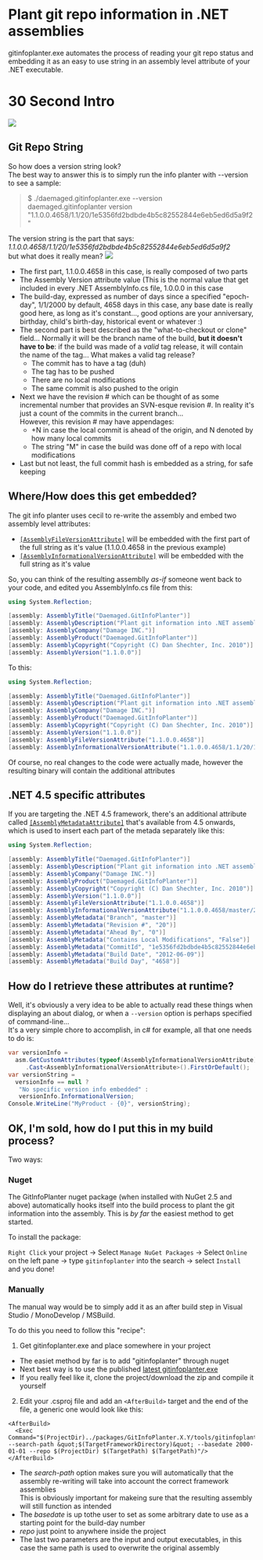 # Plant git repo information in .NET assemblies #

gitinfoplanter.exe automates the process of reading your git repo status and embedding it as an easy to use string in an assembly level attribute of your .NET executable.

# 30 Second Intro

<img src="http://damageboy.github.io/daemaged.gitinfoplanter/images/GitInfoPlanter-nuget.gif" />

## Git Repo String ##

So how does a version string look?  
The best way to answer this is to simply run the info planter with --version to see a sample:

> $ ./daemaged.gitinfoplanter.exe --version  
> daemaged.gitinfoplanter version "1.1.0.0.4658/1.1/20/1e5356fd2bdbde4b5c82552844e6eb5ed6d5a9f2"

The version string is the part that says: *1.1.0.0.4658/1.1/20/1e5356fd2bdbde4b5c82552844e6eb5ed6d5a9f2*  
but what does it really mean?
<img src="http://damageboy.github.com/daemaged.gitinfoplanter/images/version-info-explanation.svg" />

- The first part, 1.1.0.0.4658 in this case, is really composed of two parts
 - The Assembly Version attribute value (This is the normal value that get included in every .NET AssemblyInfo.cs file, 1.0.0.0 in this case
 - The build-day, expressed as number of days since a specified "epoch-day", 1/1/2000 by default, 4658 days in this case, any base date is really good here, as long as it's constant..., good options are your anniversary, birthday, child's birth-day, historical event or whatever :)
- The second part is best described as the "what-to-checkout or clone" field... Normally it will be the branch name of the build, **but it doesn't have to be**: if the build was made of a *valid* tag release, it will contain the name of the tag... What makes a valid tag release?
  - The commit has to have a tag (duh)
  - The tag has to be pushed
  - There are no local modifications
  - The same commit is also pushed to the origin
- Next we have the revision # which can be thought of as some incremental number that provides an SVN-esque revision #. In reality it's just a count of the commits in the current branch...  
However, this revision # may have appendages:
  - +N in case the local commit is ahead of the origin, and N denoted by how many local commits
  - The string "M" in case the build was done off of a repo with local modifications
 - Last but not least, the full commit hash is embedded as a string, for safe keeping

## Where/How does this get embedded? ##
The git info planter uses cecil to re-write the assembly and embed two assembly level attributes:

- [`[AssemblyFileVersionAttribute]`](http://msdn.microsoft.com/en-us/library/system.reflection.assemblyfileversionattribute.aspx) will be embedded with the first part of the full string as it's value (1.1.0.0.4658 in the previous example)
- [`[AssemblyInformationalVersionAttribute]`](http://msdn.microsoft.com/en-us/library/system.reflection.assemblyinformationalversionattribute.aspx) will be embedded with the full string as it's value

So, you can think of the resulting assemblly *as-if* someone went back to your code, and edited you AssemblyInfo.cs file from this:

```c#
using System.Reflection;

[assembly: AssemblyTitle("Daemaged.GitInfoPlanter")]
[assembly: AssemblyDescription("Plant git information into .NET assemblies")]
[assembly: AssemblyCompany("Damage INC.")]
[assembly: AssemblyProduct("Daemaged.GitInfoPlanter")]
[assembly: AssemblyCopyright("Copyright (C) Dan Shechter, Inc. 2010")]
[assembly: AssemblyVersion("1.1.0.0")]
```

To this:
```c#
using System.Reflection;

[assembly: AssemblyTitle("Daemaged.GitInfoPlanter")]
[assembly: AssemblyDescription("Plant git information into .NET assemblies")]
[assembly: AssemblyCompany("Damage INC.")]
[assembly: AssemblyProduct("Daemaged.GitInfoPlanter")]
[assembly: AssemblyCopyright("Copyright (C) Dan Shechter, Inc. 2010")]
[assembly: AssemblyVersion("1.1.0.0")]
[assembly: AssemblyFileVersionAttribute("1.1.0.0.4658")]
[assembly: AssemblyInformationalVersionAttribute("1.1.0.0.4658/1.1/20/1e5356fd2bdbde4b5c82552844e6eb5ed6d5a9f2")]
```

Of course, no real changes to the code were actually made, however the resulting binary will contain the additional attributes

## .NET 4.5 specific attributes

If you are targeting the .NET 4.5 framework, there's an additional attribute called [`[AssemblyMetadataAttribute]`](http://msdn.microsoft.com/en-us/library/system.reflection.assemblymetadataattribute.aspx "AssemblyMetadata Attribute ") that's available from 4.5 onwards, which is used to insert each part of the metada separately like this:
```c#
using System.Reflection;

[assembly: AssemblyTitle("Daemaged.GitInfoPlanter")]
[assembly: AssemblyDescription("Plant git information into .NET assemblies")]
[assembly: AssemblyCompany("Damage INC.")]
[assembly: AssemblyProduct("Daemaged.GitInfoPlanter")]
[assembly: AssemblyCopyright("Copyright (C) Dan Shechter, Inc. 2010")]
[assembly: AssemblyVersion("1.1.0.0")]
[assembly: AssemblyFileVersionAttribute("1.1.0.0.4658")]
[assembly: AssemblyInformationalVersionAttribute("1.1.0.0.4658/master/20/1e5356fd2bdbde4b5c82552844e6eb5ed6d5a9f2")]
[assembly: AssemblyMetadata("Branch", "master")]
[assembly: AssemblyMetadata("Revision #", "20")]
[assembly: AssemblyMetadata("Ahead By", "0")]
[assembly: AssemblyMetadata("Contains Local Modifications", "False")]
[assembly: AssemblyMetadata("CommitId", "1e5356fd2bdbde4b5c82552844e6eb5ed6d5a9f2")]
[assembly: AssemblyMetadata("Build Date", "2012-06-09")]
[assembly: AssemblyMetadata("Build Day", "4658")]
```


## How do I retrieve these attributes at runtime? ##

Well, it's obviously a very idea to be able to actually read these things when displaying an about dialog, or when a `--version` option is perhaps specified of command-line...  
It's a very simple chore to accomplish, in c# for example, all that one needs to do is:
```c#
var versionInfo = 
  asm.GetCustomAttributes(typeof(AssemblyInformationalVersionAttribute), false)
     .Cast<AssemblyInformationalVersionAttribute>().FirstOrDefault();
var versionString = 
  versionInfo == null ? 
   "No specific version info embedded" : 
   versionInfo.InformationalVersion;
Console.WriteLine("MyProduct - {0}", versionString);
```

## OK, I'm sold, how do I put this in my build process? ##

Two ways:
### Nuget ###

The GitInfoPlanter nuget package (when installed with NuGet 2.5 and above) automatically hooks itself into the build process to plant the git information into the assembly. This is *by far* the easiest method to get started. 

To install the package:

`Right Click` your project → Select `Manage NuGet Packages` → Select `Online` on the left pane → type `gitinfoplanter` into the search →  select `Install` and you done!

### Manually ###
The manual way would be to simply add it as an after build step in Visual Studio / MonoDevelop / MSBuild.

To do this you need to follow this "recipe":



1. Get gitinfoplanter.exe and place somewhere in your project
 - The easiet method by far is to add "gitinfoplanter" through nuget
 - Next best way is to use the published [latest gitinfoplanter.exe](https://github.com/downloads/damageboy/daemaged.gitinfoplanter/gitinfoplanter.exe "gitinfoplanter.exe")
 - If you really feel like it, clone the project/download the zip and compile it yourself   
2. Edit your .csproj file and add an `<AfterBuild>` target and the end of the file, a generic one would look like this:  

```
<AfterBuild>
  <Exec Command="$(ProjectDir)../packages/GitInfoPlanter.X.Y/tools/gitinfoplanter.exe --search-path &quot;$(TargetFrameworkDirectory)&quot; --basedate 2000-01-01 --repo $(ProjectDir) $(TargetPath) $(TargetPath)"/>
</AfterBuild>
```

 - The *search-path* option makes sure you will automatically that the assembly re-writing will take into account the correct framework assemblies  
   This is obviously important for makeing sure that the resulting assembly will still function as intended
 - The *basedate* is up tothe user to set as some arbitrary date to use as a starting point for the build-day number
 - *repo* just point to anywhere inside the project
 - The last two parameters are the input and output executables, in this case the same path is used to overwrite the original assembly

